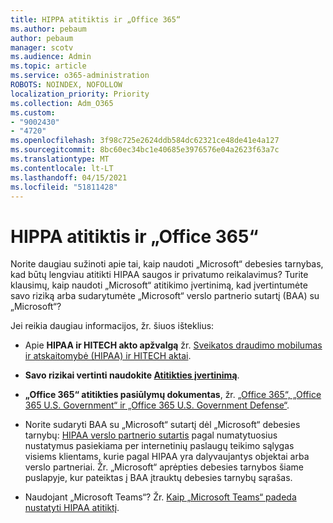 ```yaml
---
title: HIPPA atitiktis ir „Office 365“
ms.author: pebaum
author: pebaum
manager: scotv
ms.audience: Admin
ms.topic: article
ms.service: o365-administration
ROBOTS: NOINDEX, NOFOLLOW
localization_priority: Priority
ms.collection: Adm_O365
ms.custom:
- "9002430"
- "4720"
ms.openlocfilehash: 3f98c725e2624ddb584dc62321ce48de41e4a127
ms.sourcegitcommit: 8bc60ec34bc1e40685e3976576e04a2623f63a7c
ms.translationtype: MT
ms.contentlocale: lt-LT
ms.lasthandoff: 04/15/2021
ms.locfileid: "51811428"
---
```

# <a name="hippa-compliance-and-office-365"></a>HIPPA atitiktis ir „Office 365“

Norite daugiau sužinoti apie tai, kaip naudoti „Microsoft“ debesies tarnybas, kad būtų lengviau atitikti HIPAA saugos ir privatumo reikalavimus?  Turite klausimų, kaip naudoti „Microsoft“ atitikimo įvertinimą, kad įvertintumėte savo riziką arba sudarytumėte „Microsoft“ verslo partnerio sutartį (BAA) su „Microsoft“?  

Jei reikia daugiau informacijos, žr. šiuos išteklius:

- Apie **HIPAA ir HITECH akto apžvalgą** žr. [Sveikatos draudimo mobilumas ir atskaitomybė (HIPAA) ir HITECH aktai](https://docs.microsoft.com/microsoft-365/compliance/offering-hipaa-hitech?view=o365-worldwide).

- **Savo rizikai vertinti naudokite [Atitikties įvertinimą](https://docs.microsoft.com/microsoft-365/compliance/offering-hipaa-hitech?view=o365-worldwide#use-microsoft-compliance-score-to-assess-your-risk)**.

- **„Office 365“ atitikties pasiūlymų dokumentas**, žr. [„Office 365“, „Office 365 U.S. Government“ ir „Office 365 U.S. Government Defense“](https://go.microsoft.com/fwlink/p/?LinkID=2077751).

- Norite sudaryti BAA su „Microsoft“ sutartį dėl „Microsoft“ debesies tarnybų: [HIPAA verslo partnerio sutartis](https://aka.ms/BAA) pagal numatytuosius nustatymus pasiekiama per internetinių paslaugų teikimo sąlygas visiems klientams, kurie pagal HIPAA yra dalyvaujantys objektai arba verslo partneriai. Žr. „Microsoft“ aprėpties debesies tarnybos šiame puslapyje, kur pateiktas į BAA įtrauktų debesies tarnybų sąrašas.

- Naudojant „Microsoft Teams“? Žr. [Kaip „Microsoft Teams“ padeda nustatyti HIPAA atitiktį](https://www.microsoft.com/microsoft-365/blog/2019/04/30/white-paper-microsoft-teams-healthcare-providers-hipaa-compliance/).
